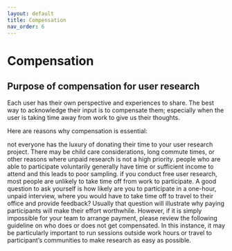 ```yaml
---
layout: default
title: Compensation
nav_order: 6
---
```


# Compensation

## Purpose of compensation for user research
Each user has their own perspective and experiences to share. The best way to acknowledge their input is to compensate them; especially when the user is taking time away from work to give us their thoughts.

Here are reasons why compensation is essential:

not everyone has the luxury of donating their time to your user research project. There may be child care considerations, long commute times, or other reasons where unpaid research is not a high priority.
people who are able to participate voluntarily generally have time or sufficient income to attend and this leads to poor sampling.
if you conduct free user research, most people are unlikely to take time off from work to participate. A good question to ask yourself is how likely are you to participate in a one-hour, unpaid interview, where you would have to take time off to travel to their office and provide feedback? Usually that question will illustrate why paying participants will make their effort worthwhile.
However, if it is simply impossible for your team to arrange payment, please review the following guideline on who does or does not get compensated. In this instance, it may be particularly important to run sessions outside work hours or travel to participant’s communities to make research as easy as possible.
